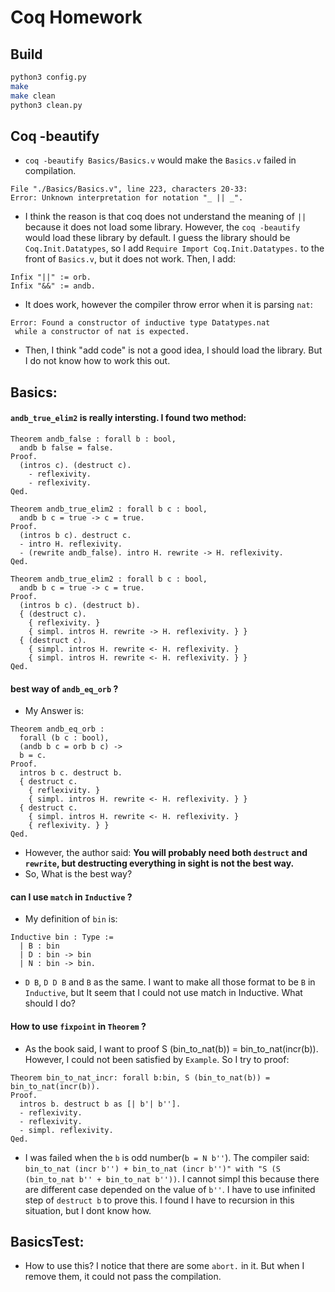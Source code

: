 # Coq Homework

## Build

```sh
python3 config.py
make
make clean
python3 clean.py
```

## Coq -beautify

+ `coq -beautify Basics/Basics.v` would make the `Basics.v` failed in compilation.

```
File "./Basics/Basics.v", line 223, characters 20-33:
Error: Unknown interpretation for notation "_ || _".
```

+ I think the reason is that coq does not understand the meaning of `||` because it does not load some library. However, the `coq -beautify` would load these library by default. I guess the library should be `Coq.Init.Datatypes`, so I add `Require Import Coq.Init.Datatypes.` to the front of `Basics.v`, but it does not work. Then, I add:

```coq
Infix "||" := orb.
Infix "&&" := andb.
```

+ It does work, however the compiler throw error when it is parsing `nat`:

```
Error: Found a constructor of inductive type Datatypes.nat
 while a constructor of nat is expected.
```

+ Then, I think "add code" is not a good idea, I should load the library. But I do not know how to work this out.

## Basics:

#### `andb_true_elim2` is really intersting. I found two method:

```coq
Theorem andb_false : forall b : bool,
  andb b false = false.
Proof.
  (intros c). (destruct c).
    - reflexivity.
    - reflexivity.
Qed.

Theorem andb_true_elim2 : forall b c : bool,
  andb b c = true -> c = true.
Proof.
  (intros b c). destruct c.
  - intro H. reflexivity.
  - (rewrite andb_false). intro H. rewrite -> H. reflexivity.
Qed.
```

```coq
Theorem andb_true_elim2 : forall b c : bool,
  andb b c = true -> c = true.
Proof.
  (intros b c). (destruct b).
  { (destruct c).
    { reflexivity. }
    { simpl. intros H. rewrite -> H. reflexivity. } }
  { (destruct c).
    { simpl. intros H. rewrite <- H. reflexivity. }
    { simpl. intros H. rewrite <- H. reflexivity. } }
Qed.
```

#### best way of `andb_eq_orb` ?
  + My Answer is:

```coq
Theorem andb_eq_orb :
  forall (b c : bool),
  (andb b c = orb b c) ->
  b = c.
Proof.
  intros b c. destruct b.
  { destruct c.
    { reflexivity. }
    { simpl. intros H. rewrite <- H. reflexivity. } }
  { destruct c.
    { simpl. intros H. rewrite <- H. reflexivity. }
    { reflexivity. } }
Qed.
```

  + However, the author said: **You will probably need both `destruct` and `rewrite`, but destructing everything in sight is not the best way.**
  + So, What is the best way?

#### can I use `match` in `Inductive` ?

  + My definition of `bin` is:

```coq
Inductive bin : Type :=
  | B : bin
  | D : bin -> bin
  | N : bin -> bin.
```
  + `D B`, `D D B` and `B` as the same. I want to make all those format to be `B` in `Inductive`, but It seem that I could not use match in Inductive. What should I do?

#### How to use `fixpoint` in `Theorem` ?
  + As the book said, I want to proof S (bin_to_nat(b)) = bin_to_nat(incr(b)). However, I could not been satisfied by `Example`. So I try to proof:

```coq
Theorem bin_to_nat_incr: forall b:bin, S (bin_to_nat(b)) = bin_to_nat(incr(b)).
Proof.
  intros b. destruct b as [| b'| b''].
  - reflexivity.
  - reflexivity.
  - simpl. reflexivity.
Qed.
```

  + I was failed when the `b` is odd number(`b = N b''`). The compiler said: `bin_to_nat (incr b'') + bin_to_nat (incr b'')" with "S (S (bin_to_nat b'' + bin_to_nat b''))`. I cannot simpl this because there are different case depended on the value of `b''`. I have to use infinited step of `destruct b` to prove this. I found I have to recursion in this situation, but I dont know how.

## BasicsTest:

+ How to use this? I notice that there are some `abort.` in it. But when I remove them, it could not pass the compilation.